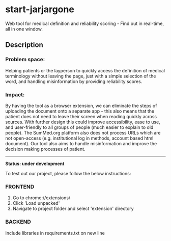 # start-jarjargone
Web tool for medical definition and reliability scoring - Find out in real-time, all in one window.

## Description
### Problem space: 
Helping patients or the layperson to quickly access the definition of medical terminology without leaving the page, just with a simple selection of the word, and handling misinformation by providing reliability scores.

### Impact: 
By having the tool as a browser extension, we can eliminate the steps of uploading the document onto a separate app - this also means that the patient does not need to leave their screen when reading quickly across sources. With further design this could improve accessibility,  ease to use, and user-friendly to all groups of people (much easier to explain to old people). The SumMed.org platform also does not process URLs which are not open-access (e.g. institutional log in methods, account based html document). Our tool also aims to handle misinformation and improve the decision making processes of patient.

---
**Status: under development** 

To test out our project, please follow the below instructions:
### FRONTEND 
1. Go to chrome://extensions/
2. Click 'Load unpacked'
3. Navigate to project folder and select 'extension' directory

### BACKEND 
Include libraries in requirements.txt on new line

